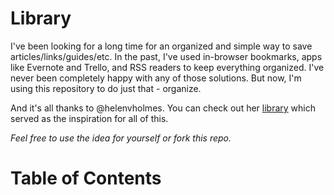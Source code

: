 # Library
I've been looking for a long time for an organized and simple way to save articles/links/guides/etc. In the past, I've used in-browser bookmarks, apps like Evernote and Trello, and RSS readers to keep everything organized. I've never been completely happy with any of those solutions. But now, I'm using this repository to do just that - organize.

And it's all thanks to @helenvholmes. You can check out her [library](https://github.com/helenvholmes/library) which served as the inspiration for all of this.

*Feel free to use the idea for yourself or fork this repo.*

# Table of Contents

